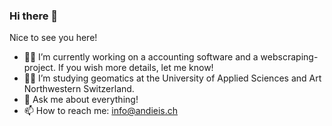 ### Hi there 👋 

Nice to see you here!
- 👨‍💻 I’m currently working on a accounting software and a webscraping-project. If you wish more details, let me know!
- 👨‍🎓 I’m studying geomatics at the University of Applied Sciences and Art Northwestern Switzerland.
- 💬 Ask me about everything!
- 📫 How to reach me: info@andieis.ch
